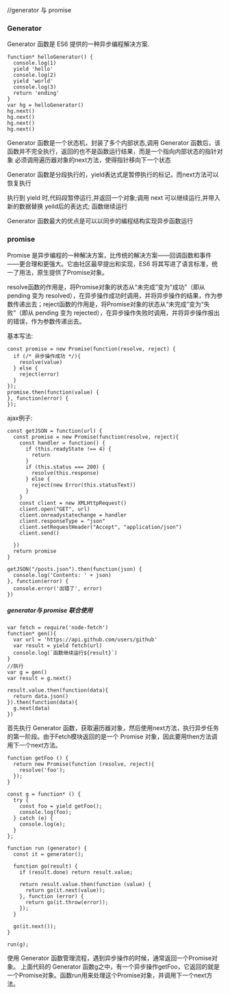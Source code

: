 //generator 与 promise

### Generator

Generator 函数是 ES6 提供的一种异步编程解决方案.

```
function* helloGenerator() {
  console.log(1)
  yield 'hello'
  console.log(2)
  yield 'world'
  console.log(3)
  return 'ending'
}
var hg = helloGenerator()
hg.next()
hg.next()
hg.next()
hg.next()
```

Generator 函数是一个状态机，封装了多个内部状态,调用 Generator 函数后，该函数并不完全执行，返回的也不是函数运行结果，而是一个指向内部状态的指针对象
必须调用遍历器对象的next方法，使得指针移向下一个状态

Generator 函数是分段执行的，yield表达式是暂停执行的标记，而next方法可以恢复执行

执行到 yield 时,代码段暂停运行,并返回一个对象;调用 next 可以继续运行,并带入新的数据替换 yeild后的表达式; 函数继续运行

Generator 函数最大的优点是可以以同步的编程结构实现异步函数运行


### promise

Promise 是异步编程的一种解决方案，比传统的解决方案——回调函数和事件——更合理和更强大。它由社区最早提出和实现，ES6 将其写进了语言标准，统一了用法，原生提供了Promise对象。

resolve函数的作用是，将Promise对象的状态从“未完成”变为“成功”（即从 pending 变为 resolved），在异步操作成功时调用，并将异步操作的结果，作为参数传递出去；reject函数的作用是，将Promise对象的状态从“未完成”变为“失败”（即从 pending 变为 rejected），在异步操作失败时调用，并将异步操作报出的错误，作为参数传递出去。

基本写法:
```
const promise = new Promise(function(resolve, reject) {
  if (/* 异步操作成功 */){
    resolve(value)
  } else {
    reject(error)
  }
});
promise.then(function(value) {
}, function(error) {
});
```

ajax例子:
```
const getJSON = function(url) {
  const promise = new Promise(function(resolve, reject){
    const handler = function() {
      if (this.readyState !== 4) {
        return
      }
      if (this.status === 200) {
        resolve(this.response)
      } else {
        reject(new Error(this.statusText))
      }
    }
    const client = new XMLHttpRequest()
    client.open("GET", url)
    client.onreadystatechange = handler
    client.responseType = "json"
    client.setRequestHeader("Accept", "application/json")
    client.send()

  })
  return promise
}

getJSON("/posts.json").then(function(json) {
  console.log('Contents: ' + json)
}, function(error) {
  console.error('出错了', error)
})
```







##### generator与 promise 联合使用

```
var fetch = require('node-fetch')
function* gen(){
  var url = 'https://api.github.com/users/github'
  var result = yield fetch(url)
  console.log(`函数继续运行${result}`)
}
//执行
var g = gen()
var result = g.next()

result.value.then(function(data){
  return data.json()
}).then(function(data){
  g.next(data)
})
```
首先执行 Generator 函数，获取遍历器对象，然后使用next方法，执行异步任务的第一阶段。由于Fetch模块返回的是一个 Promise 对象，因此要用then方法调用下一个next方法。
```
function getFoo () {
  return new Promise(function (resolve, reject){
    resolve('foo');
  });
}

const g = function* () {
  try {
    const foo = yield getFoo();
    console.log(foo);
  } catch (e) {
    console.log(e);
  }
};

function run (generator) {
  const it = generator();

  function go(result) {
    if (result.done) return result.value;

    return result.value.then(function (value) {
      return go(it.next(value));
    }, function (error) {
      return go(it.throw(error));
    });
  }

  go(it.next());
}

run(g);
```
使用 Generator 函数管理流程，遇到异步操作的时候，通常返回一个Promise对象。
上面代码的 Generator 函数g之中，有一个异步操作getFoo，它返回的就是一个Promise对象。函数run用来处理这个Promise对象，并调用下一个next方法。